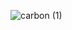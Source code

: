 ![carbon (1)](https://user-images.githubusercontent.com/82051533/231936194-0189a826-1938-4572-8c42-0572079ad545.png)
